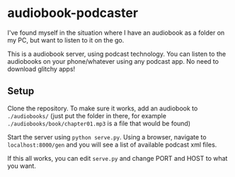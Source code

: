 # audiobook-podcaster

I've found myself in the situation where I have an audiobook as a folder on my PC, but want to listen to it on the go.

This is a audiobook server, using podcast technology. You can listen to the audiobooks on your phone/whatever using any podcast app. No need to download glitchy apps!

## Setup

Clone the repository. To make sure it works, add an audiobook to `./audiobooks/` (just put the folder in there, for example `./audiobooks/book/chapter01.mp3` is a file that would be found)

Start the server using `python serve.py`. Using a browser, navigate to `localhost:8000/gen` and you will see a list of available podcast xml files.

If this all works, you can edit `serve.py` and change PORT and HOST to what you want.


